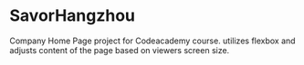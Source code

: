 # SavorHangzhou
Company Home Page project for Codeacademy course.  utilizes flexbox and adjusts content of the page based on viewers screen size.
